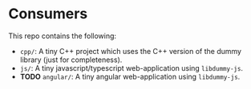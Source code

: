 # Consumers

This repo contains the following:

- `cpp/`: A tiny C++ project which uses the C++ version of the dummy library (just for completeness).
- `js/`: A tiny javascript/typescript web-application using `libdummy-js`.
- **TODO** `angular/`: A tiny angular web-application using `libdummy-js`.

